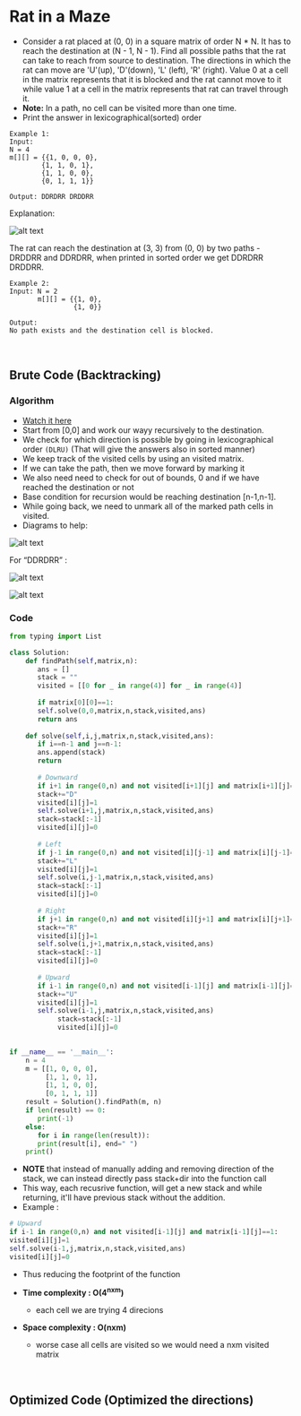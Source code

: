 # Rat in a Maze 

- Consider a rat placed at (0, 0) in a square matrix of order N * N. It has to reach the destination at (N - 1, N - 1). Find all possible paths that the rat can take to reach from source to destination. The directions in which the rat can move are 'U'(up), 'D'(down), 'L' (left), 'R' (right). Value 0 at a cell in the matrix represents that it is blocked and the rat cannot move to it while value 1 at a cell in the matrix represents that rat can travel through it.
- **Note:** In a path, no cell can be visited more than one time.
- Print the answer in lexicographical(sorted) order
```
Example 1:
Input:
N = 4
m[][] = {{1, 0, 0, 0},
        {1, 1, 0, 1}, 
        {1, 1, 0, 0},
        {0, 1, 1, 1}}

Output: DDRDRR DRDDRR
```
Explanation:

![alt text](image1.png)

The rat can reach the destination at (3, 3) from (0, 0) by two paths - DRDDRR and DDRDRR, when printed in sorted order we get DDRDRR DRDDRR.

```
Example 2:
Input: N = 2
       m[][] = {{1, 0},
                {1, 0}}

Output:
No path exists and the destination cell is blocked.
```

<br>

## Brute Code (Backtracking)

### Algorithm 

- [Watch it here](https://youtu.be/bLGZhJlt4y0?si=AgKFVIpa8nOFgfqF&t=233)
- Start from [0,0] and work our wayy recursively to the destination.
- We check for which direction is possible by going in lexicographical order `(DLRU)` (That will give the answers also in sorted manner)
- We keep track of the visited cells by using an visited matrix.
- If we can take the path, then we move forward by marking it
- We also need need to check for out of bounds, 0 and if we have reached the destination or not
- Base condition for recursion would be reaching destination [n-1,n-1]. 
- While going back, we need to unmark all of the marked path cells in visited.
- Diagrams to help:

![alt text](image6-1.png)

For  “DDRDRR” :

![alt text](image4.png)

![alt text](image5.png)

### Code 

```python
from typing import List 

class Solution:
    def findPath(self,matrix,n):
       ans = []
       stack = ""
       visited = [[0 for _ in range(4)] for _ in range(4)]
       
       if matrix[0][0]==1:
       self.solve(0,0,matrix,n,stack,visited,ans)
       return ans
    
    def solve(self,i,j,matrix,n,stack,visited,ans):
       if i==n-1 and j==n-1:
       ans.append(stack)
       return
       
       # Downward 
       if i+1 in range(0,n) and not visited[i+1][j] and matrix[i+1][j]==1:
       stack+="D"
       visited[i][j]=1
       self.solve(i+1,j,matrix,n,stack,visited,ans)
       stack=stack[:-1]
       visited[i][j]=0
       
       # Left 
       if j-1 in range(0,n) and not visited[i][j-1] and matrix[i][j-1]==1:
       stack+="L"
       visited[i][j]=1
       self.solve(i,j-1,matrix,n,stack,visited,ans)
       stack=stack[:-1]
       visited[i][j]=0
       
       # Right
       if j+1 in range(0,n) and not visited[i][j+1] and matrix[i][j+1]==1:
       stack+="R"
       visited[i][j]=1
       self.solve(i,j+1,matrix,n,stack,visited,ans)
       stack=stack[:-1]
       visited[i][j]=0
       
       # Upward
       if i-1 in range(0,n) and not visited[i-1][j] and matrix[i-1][j]==1:
       stack+="U"
       visited[i][j]=1
       self.solve(i-1,j,matrix,n,stack,visited,ans)
            stack=stack[:-1]
            visited[i][j]=0
            

if __name__ == '__main__':
    n = 4
    m = [[1, 0, 0, 0], 
         [1, 1, 0, 1], 
         [1, 1, 0, 0], 
         [0, 1, 1, 1]]
    result = Solution().findPath(m, n)
    if len(result) == 0:
       print(-1)
    else:
       for i in range(len(result)):
       print(result[i], end=" ")
    print()
```
- **NOTE** that instead of manually adding and removing direction of the stack, we can instead directly pass stack+dir into the function call
- This way, each recusrive function, will get a new stack and while returning, it'll have previous stack without the addition.
- Example : 
```python
# Upward
if i-1 in range(0,n) and not visited[i-1][j] and matrix[i-1][j]==1:
visited[i][j]=1
self.solve(i-1,j,matrix,n,stack,visited,ans)
visited[i][j]=0
```
- Thus reducing the footprint of the function

- **Time complexity : O(4<sup>nxm</sup>)**
  - each cell we are trying 4 direcions 
- **Space complexity : O(nxm)**
  - worse case all cells are visited so we would need a nxm visited matrix

<br>

## Optimized Code (Optimized the directions)